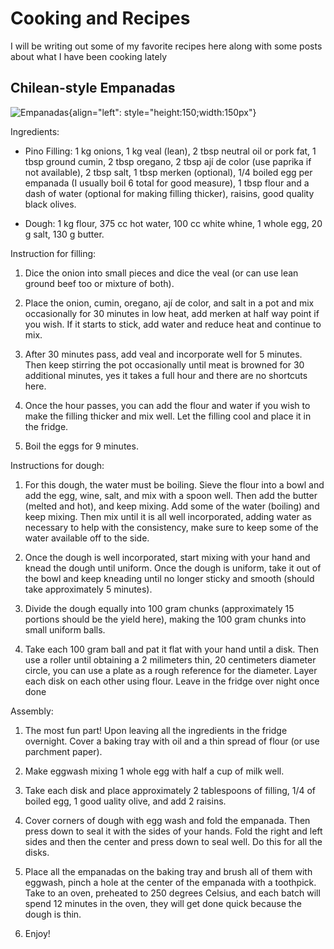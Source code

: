 # Cooking and Recipes
I will be writing out some of my favorite recipes here along with some posts about what I have been cooking lately


## Chilean-style Empanadas
![Empanadas](./media/empanadas.png "Empanadas"){align="left": style="height:150;width:150px"}

Ingredients:

+ Pino Filling: 1 kg onions, 1 kg veal (lean), 2 tbsp neutral oil or pork fat, 1 tbsp ground cumin, 2 tbsp oregano, 2 tbsp ají de color (use paprika if not available), 2 tbsp salt, 1 tbsp merken (optional), 1/4 boiled egg per empanada (I usually boil 6 total for good measure), 1 tbsp flour and a dash of water (optional for making filling thicker), raisins, good quality black olives.

+ Dough: 1 kg flour, 375 cc hot water, 100 cc white whine, 1 whole egg, 20 g salt, 130 g butter.

Instruction for filling:

1. Dice the onion into small pieces and dice the veal (or can use lean ground beef too or mixture of both). 

2. Place the onion, cumin, oregano, ají de color, and salt in a pot and mix occasionally for 30 minutes in low heat, add merken at half way point if you wish. If it starts to stick, add water and reduce heat and continue to mix.

3. After 30 minutes pass, add veal and incorporate well for 5 minutes. Then keep stirring the pot occasionally until meat is browned for 30 additional minutes, yes it takes a full hour and there are no shortcuts here.

4. Once the hour passes, you can add the flour and water if you wish to make the filling thicker and mix well. Let the filling cool and place it in the fridge.

5. Boil the eggs for 9 minutes.

Instructions for dough:

1. For this dough, the water must be boiling. Sieve the flour into a bowl and add the egg, wine, salt, and mix with a spoon well. Then add the butter (melted and hot), and keep mixing. Add some of the water (boiling) and keep mixing. Then mix until it is all well incorporated, adding water as necessary to help with the consistency, make sure to keep some of the water available off to the side.

2. Once the dough is well incorporated, start mixing with your hand and knead the dough until uniform. Once the dough is uniform, take it out of the bowl and keep kneading until no longer sticky and smooth (should take approximately 5 minutes).

3. Divide the dough equally into 100 gram chunks (approximately 15 portions should be the yield here), making the 100 gram chunks into small uniform balls.

4. Take each 100 gram ball and pat it flat with your hand until a disk. Then use a roller until obtaining a 2 milimeters thin, 20 centimeters diameter circle, you can use a plate as a rough reference for the diameter. Layer each disk on each other using flour. Leave in the fridge over night once done

Assembly:

1. The most fun part! Upon leaving all the ingredients in the fridge overnight. Cover a baking tray with oil and a thin spread of flour (or use parchment paper).

2. Make eggwash mixing 1 whole egg with half a cup of milk well.

3. Take each disk and place approximately 2 tablespoons of filling, 1/4 of boiled egg, 1 good uality olive, and add 2 raisins.

4. Cover corners of dough with egg wash and fold the empanada. Then press down to seal it with the sides of your hands. Fold the right and left sides and then the center and press down to seal well. Do this for all the disks. 

5. Place all the empanadas on the baking tray and brush all of them with eggwash, pinch a hole at the center of the empanada with a toothpick. Take to an oven, preheated to 250 degrees Celsius, and each batch will spend 12 minutes in the oven, they will get done quick because the dough is thin.

6. Enjoy!
